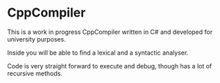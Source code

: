 # CppCompiler

This is a work in progress CppCompiler written in C# and developed for university purposes.

Inside you will be able to find a lexical and a syntactic analyser.

Code is very straight forward to execute and debug, though has a lot of recursive methods.
